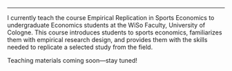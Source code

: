 ---
I currently teach the course Empirical Replication in Sports Economics to undergraduate Economics students at the WiSo Faculty, University of Cologne. This course introduces students to sports economics, familiarizes them with empirical research design, and provides them with the skills needed to replicate a selected study from the field.

Teaching materials coming soon—stay tuned!
